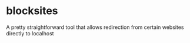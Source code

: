 # blocksites
A pretty straightforward tool that allows redirection from certain websites directly to localhost
